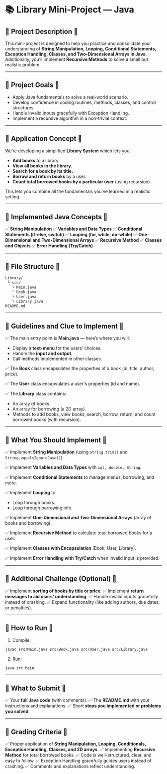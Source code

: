 # 📚 Library Mini-Project — Java

## 🔹 Project Description 🔹

This mini-project is designed to help you practice and consolidate your understanding of **String Manipulation, Looping, Conditional Statements, Exception Handling, Classes, and Two-Dimensional Arrays in Java**.
Additionally, you’ll implement **Recursive Methods** to solve a small but realistic problem.

---

## 🔹 Project Goals 🔹

- Apply Java fundamentals to solve a real-world scenario.
- Develop confidence in coding routines, methods, classes, and control structures.
- Handle invalid inputs gracefully with Exception Handling.
- Implement a recursive algorithm in a non-trivial context.

---

## 🔹 Application Concept 🔹

We’re developing a simplified **Library System** which lets you:

- **Add books** to a library.
- **View all books in the library.**
- **Search for a book by its title.**
- **Borrow and return books** by a user.
- **Count total borrowed books by a particular user** (using recursion).

This lets you combine all the fundamentals you’ve learned in a realistic setting.

---

## 🔹 Implemented Java Concepts 🔹

✅ **String Manipulation**
✅ **Variables and Data Types**
✅ **Conditional Statements (if-else, switch)**
✅ **Looping (for, while, do-while)**
✅ **One-Dimensional and Two-Dimensional Arrays**
✅ **Recursive Method**
✅ **Classes and Objects**
✅ **Error Handling (Try/Catch)**

---

## 🔹 File Structure 🔹

```txt
Library/
 └ src/
   └ Main.java
   └ Book.java
   └ User.java
   └ Library.java
README.md
```

---

## 🔹 Guidelines and Clue to Implement 🔹

✅ The main entry point is **Main.java** — here’s where you will:

- Display a **text-menu** for the users’ choices.
- Handle the **input and output**.
- Call methods implemented in other classes.

✅ The **Book** class encapsulates the properties of a book (id, title, author, price).

✅ The **User** class encapsulates a user's properties (id and name).

✅ The **Library** class contains:

- An array of books.
- An array for borrowing (a 2D array).
- Methods to add books, view books, search, borrow, return, and count borrowed books (with recursion).

---

## 🔹 What You Should Implement 🔹

✅ Implement **String Manipulation** (using `String.trim()` and `String.equalsIgnoreCase()`).

✅ Implement **Variables and Data Types** with `int, double, String`.

✅ Implement **Conditional Statements** to manage menus, borrowing, and more.

✅ Implement **Looping** to:

- Loop through books.
- Loop through borrowing info.

✅ Implement **One-Dimensional and Two-Dimensional Arrays** (array of books and borrowing).

✅ Implement **Recursive Method** to calculate total borrowed books for a user.

✅ Implement **Classes with Encapsulation** (Book, User, Library).

✅ Implement **Error Handling with Try/Catch** when invalid input is provided.

---

## 🔹 Additional Challenge (Optional) 🔹

✅ Implement **sorting of books by title or price**.
✅ Implement **return messages to aid users’ understanding**.
✅ Handle invalid inputs gracefully instead of crashing.
✅ Expand functionality (like adding authors, due dates, or penalties).

---

## 🔹 How to Run 🔹

1. Compile:

```bash
javac src/Main.java src/Book.java src/User.java src/Library.java
```

2. Run:

```bash
java src.Main
```

---

## 🔹 What to Submit 🔹

✅ Your **full Java code** (with comments).
✅ The **README.md** with your instructions and explanations.
✅ Short **steps you implemented or problems you solved**.

---

## 🔹 Grading Criteria 🔹

✅ Proper application of **String Manipulation, Looping, Conditionals, Exception Handling, Classes, and 2D arrays**.
✅ Implementing **Recursive Method** for total borrowed books.
✅ Code is well-structured, clear, and easy to follow.
✅ Exception Handling gracefully guides users instead of crashing.
✅ Comments and explanations reflect understanding.
